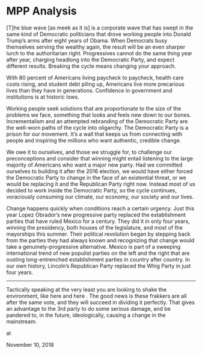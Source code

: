 # MPP Analysis
[T]he blue wave [as meek as it is] is a corporate wave that has swept in the same kind of Democratic politicians that drove working people into Donald Trump’s arms after eight years of Obama. When Democrats busy themselves serving the wealthy again, the result will be an even sharper lurch to the authoritarian right. Progressives cannot do the same thing year after year, charging headlong into the Democratic Party, and expect different results. Breaking the cycle means changing your approach.

With 80 percent of Americans living paycheck to paycheck, health care costs rising, and student debt piling up, Americans live more precarious lives than they have in generations. Confidence in government and institutions is at historic lows.

Working people seek solutions that are proportionate to the size of the problems we face, something that looks and feels new down to our bones. Incrementalism and an attempted rebranding of the Democratic Party are the well-worn paths of the cycle into oligarchy. The Democratic Party is a prison for our movement. It’s a wall that keeps us from connecting with people and inspiring the millions who want authentic, credible change.

We owe it to ourselves, and those we struggle for, to challenge our preconceptions and consider that winning might entail listening to the large majority of Americans who want a major new party. Had we committed ourselves to building it after the 2016 election, we would have either forced the Democratic Party to change in the face of an existential threat, or we would be replacing it and the Republican Party right now. Instead most of us decided to work inside the Democratic Party, so the cycle continues, voraciously consuming our climate, our economy, our society and our lives.

Change happens quickly when conditions reach a certain urgency. Just this year Lopez Obrador’s new progressive party replaced the establishment parties that have ruled Mexico for a century. They did it in only four years, winning the presidency, both houses of the legislature, and most of the mayorships this summer. Their political revolution began by stepping back from the parties they had always known and recognizing that change would take a genuinely-progressive alternative. Mexico is part of a sweeping international trend of new populist parties on the left and the right that are ousting long-entrenched establishment parties in country after country. In our own history, Lincoln’s Republican Party replaced the Whig Party in just four years.

---

Tactically speaking at the very least you are looking to shake the environment, like here and here . The good news is these frakkers are all after the same vote, and they will succeed in dividing it perfectly. That gives an advantage to the 3rd party to do some serious damage, and be pandered to, in the future, ideologically, causing a change in the mainstream.








at

November 10, 2018
















